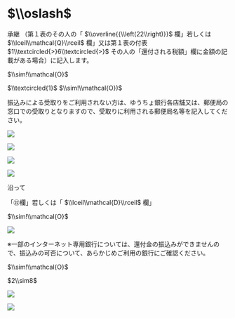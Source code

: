 # $\\oslash$

承継 （第１表のその人の「 $\\overline{{\\left(22\\right)}}$ 欄」若しくは $\\lceil\\mathcal{Q}\\rceil$ 欄」又は第１表の付表 $1\\textcircled{>}6\\textcircled{>}$ その人の「還付される税額」欄に金額の記載がある場合）に記入します。

$\\sim!\\mathcal{O}$

$\\textcircled{1}$ $\\sim!\\mathcal{O})$

振込みによる受取りをご利用されない方は、ゆうちょ銀行各店舗又は、郵便局の窓口での受取りとなりますので、受取りに利用される郵便局名等を記入してください。

![](https://www.nta.go.jp/tmp/13678176-711a-4fb6-b3c1-4d77d7b6bec3/images/34deb0601ddfc30ebb3db77e74f5d2643df1ec5d9da1af387744a6b9cce2f617.jpg)

![](https://www.nta.go.jp/tmp/13678176-711a-4fb6-b3c1-4d77d7b6bec3/images/0bdf3a6788bedca347be4d8b540a20b0c269458cd11e190b69029628d26dc8e0.jpg)

![](https://www.nta.go.jp/tmp/13678176-711a-4fb6-b3c1-4d77d7b6bec3/images/fa4aac78c6cf53e44d4aaf2e175d98896d215c054b61ac5e91ca91d2e4e3e2f9.jpg)

![](https://www.nta.go.jp/tmp/13678176-711a-4fb6-b3c1-4d77d7b6bec3/images/5e3b4d6225ea906f6457d23b6ecec7141c3abfd0c8c0e9bba4058218b9c1444e.jpg)

沿って

「㉒欄」若しくは「 $\\lceil\\mathcal{D}\\rceil$ 欄」

$\\sim!\\mathcal{O}$

![](https://www.nta.go.jp/tmp/13678176-711a-4fb6-b3c1-4d77d7b6bec3/images/0f95cf64867b31f7a0cdb4b15086b7957a72c8049196c666d94b2e40cb151c5d.jpg)

※一部のインターネット専用銀行については、還付金の振込みができませんので、振込みの可否について、あらかじめご利用の銀行にご確認ください。

$\\sim!\\mathcal{O}$

$2\\sim8$

![](https://www.nta.go.jp/tmp/13678176-711a-4fb6-b3c1-4d77d7b6bec3/images/2b5c2164e120ef33ba139236a11c7335b9d4476bd1aff551611a78617be1c41e.jpg)

![](https://www.nta.go.jp/tmp/13678176-711a-4fb6-b3c1-4d77d7b6bec3/images/65cdb76325bcdb74058e852803dc8961ea2b3653b7dab368cf9766a8d10c42b2.jpg)